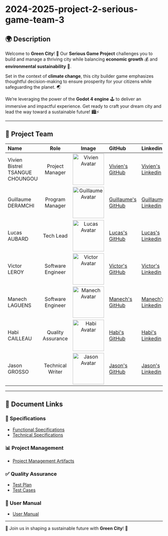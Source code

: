 # 2024-2025-project-2-serious-game-team-3

## 🌍 Description

Welcome to **Green City**! 🌱 Our **Serious Game Project** challenges you to build and manage a thriving city while balancing **economic growth** 💰 and **environmental sustainability** 🌳. 

Set in the context of **climate change**, this city builder game emphasizes thoughtful decision-making to ensure prosperity for your citizens while safeguarding the planet. 🌏 

We’re leveraging the power of the **Godot 4 engine** 🕹️ to deliver an immersive and impactful experience. Get ready to craft your dream city and lead the way toward a sustainable future! 🏙️⚡

---

## 🌟 Project Team

| Name | Role | Image | GitHub | Linkedin |
| :----- | :----------: | :----------: | :---------- | :------ |
| Vivien Bistrel TSANGUE CHOUNGOU | Project Manager | <img src="https://avatars.githubusercontent.com/u/122369054?v=4" width = "100px" alt="Vivien Avatar" > | [Vivien's GitHub](https://github.com/Bistrel2002) | [Vivien's Linkedin](https://www.linkedin.com/in/bistrel-tsangue-603635261/) |
| Guillaume DERAMCHI | Program Manager | <img src="https://avatars.githubusercontent.com/u/145995909?v=4" width = "100px" alt="Guillaume Avatar"> | [Guillaume's GitHub](https://github.com/Guillaume18100) | [Guillaume's Linkedin](https://www.linkedin.com/in/guillaume-deramchi-a45116293/) |
| Lucas AUBARD | Tech Lead | <img src="https://avatars.githubusercontent.com/u/114394236?v=4" width = "100px" alt="Lucas Avatar"> | [Lucas's GitHub](https://github.com/LucasAub) | [Lucas's Linkedin](https://www.linkedin.com/in/lucas-aubard-596b37251/) |
| Victor LEROY | Software Engineer |<img src="https://avatars.githubusercontent.com/u/97166029?v=4" width = "100px" alt="Victor Avatar"> | [Victor's GitHub](https://github.com/Victor-Leroy) | [Victor's Linkedin](https://www.linkedin.com/in/victor-leroy-64baa3229/) |
| Manech LAGUENS | Software Engineer |<img src="https://avatars.githubusercontent.com/u/146005062?v=4" width = "100px" alt="Manech Avatar"> | [Manech's GitHub](https://github.com/Manech-Laguens) | [Manech's Linkedin](https://www.linkedin.com/in/manech-laguens-020127293/) |
| Habi CAILLEAU | Quality Assurance | <img src="https://avatars.githubusercontent.com/u/145991425?v=4" width = "100px" alt="Habi Avatar"> | [Habi's GitHub](https://github.com/habicll) | [Habi's Linkedin](https://www.linkedin.com/in/habi-cailleau-3b72b5293/) |
| Jason GROSSO | Technical Writer | <img src="https://avatars.githubusercontent.com/u/114397870?v=4" width = "100px" alt="Jason Avatar"> | [Jason's GitHub](https://github.com/JasonGROSSO) | [Jason's Linkedin](https://www.linkedin.com/in/jason-grosso-847b39251/) |

---

## 📂 Document Links

### 📜 Specifications
- [Functional Specifications](https://github.com/algosup/2024-2025-project-2-serious-game-team-3/blob/main/documents/Functional%20Specification/FunctionalSpecification.md)  
- [Technical Specifications](https://github.com/algosup/2024-2025-project-2-serious-game-team-3/blob/main/documents/Technical%20Specifications/TechnicalSpecification.md)  

### 📊 Project Management
- [Project Management Artifacts](https://github.com/algosup/2024-2025-project-2-serious-game-team-3/blob/main/documents/Management/management-artifact.md)  

### ✅ Quality Assurance
- [Test Plan](https://github.com/algosup/2024-2025-project-2-serious-game-team-3/blob/main/documents/QA/test_plan.md)  
- [Test Cases](https://github.com/algosup/2024-2025-project-2-serious-game-team-3/blob/main/documents/QA/test_cases.md)  

### 📘 User Manual
- [User Manual](https://github.com/algosup/2024-2025-project-2-serious-game-team-3/blob/main/documents/User%20Manual/user_manual.md)

---

🌟 Join us in shaping a sustainable future with **Green City**! 🌟
